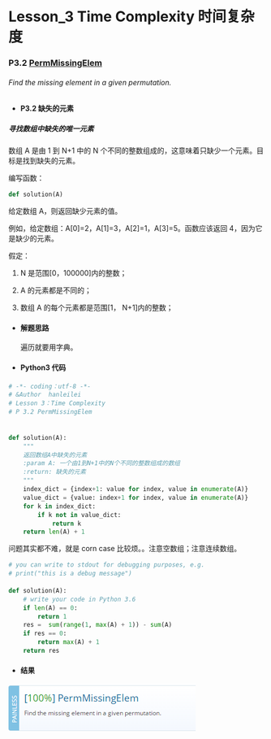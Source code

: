 # Lesson_3 Time Complexity 时间复杂度

### P3.2 [PermMissingElem](https://app.codility.com/programmers/lessons/3-time_complexity/perm_missing_elem/)

###### Find the missing element in a given permutation.

- #### P3.2 缺失的元素

##### 寻找数组中缺失的唯一元素

数组 A 是由 1 到 N+1 中的 N 个不同的整数组成的，这意味着只缺少一个元素。目标是找到缺失的元素。

编写函数：

```python
def solution(A)
```

给定数组 A，则返回缺少元素的值。

例如，给定数组：A[0]=2，A[1]=3，A[2]=1，A[3]=5。函数应该返回 4，因为它是缺少的元素。

假定：

1.  N 是范围[0，100000]内的整数；

2.  A 的元素都是不同的；

3.  数组 A 的每个元素都是范围[1， N+1]内的整数；

- #### 解题思路

  遍历就要用字典。

- #### Python3 代码

```python
# -*- coding：utf-8 -*-
# &Author  hanleilei
# Lesson 3：Time Complexity
# P 3.2 PermMissingElem


def solution(A):
    """
    返回数组A中缺失的元素
    :param A: 一个由1到N+1中的N个不同的整数组成的数组
    :return: 缺失的元素
    """
    index_dict = {index+1: value for index, value in enumerate(A)}
    value_dict = {value: index+1 for index, value in enumerate(A)}
    for k in index_dict:
        if k not in value_dict:
            return k
    return len(A) + 1
```

问题其实都不难，就是 corn case 比较烦。。注意空数组；注意连续数组。

```python
# you can write to stdout for debugging purposes, e.g.
# print("this is a debug message")

def solution(A):
    # write your code in Python 3.6
    if len(A) == 0:
        return 1
    res =  sum(range(1, max(A) + 1)) - sum(A)
    if res == 0:
        return max(A) + 1
    return res
```

- #### 结果

![image](https://github.com/Anfany/Codility-Lessons-By-Python3/blob/master/L3_Time%20Complexity/3.2.png)
